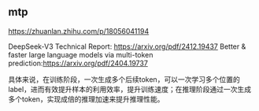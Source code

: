 



## mtp

https://zhuanlan.zhihu.com/p/18056041194

DeepSeek-V3 Technical Report: https://arxiv.org/pdf/2412.19437
Better & faster large language models via multi-token prediction:https://arxiv.org/pdf/2404.19737


具体来说，在训练阶段，一次生成多个后续token，可以一次学习多个位置的label，进而有效提升样本的利用效率，提升训练速度；在推理阶段通过一次生成多个token，实现成倍的推理加速来提升推理性能。

